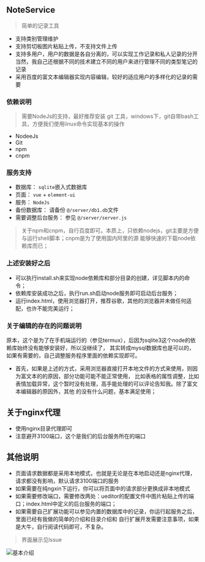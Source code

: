 ## NoteService

> 简单的记录工具


- 支持类别管理维护
- 支持剪切板图片粘贴上传，不支持文件上传
- 支持多用户，用户的数据是各自分离的，可以实现工作记录和私人记录的分开
当然，我自己还根据不同的技术建立不同的用户来进行管理不同的类型笔记的记录
- 采用百度的富文本编辑器实现内容编辑，较好的适应用户的多样化的记录的需要

### 依赖说明
> 需要NodeJs的支持，最好推荐安装 git 工具，windows下，git自带bash工具，方便我们使用linux命令实现基本的操作

- NodeeJs
- Git
- npm
- cnpm

### 服务支持
- 数据库： `sqlite`嵌入式数据库
- 页面： `vue` + `element-ui`
- 服务： `NodeJs`
- 备份数据库： 请备份 `@/server/db1.db`文件
- 需要调整后台服务： 参见 `@/server/server.js`

> 关于npm和cnpm，自行百度即可。本质上，只依赖nodejs，git主要是方便与运行shell脚本；cnpm是为了使用国内阿里的源
能够快速的下载node依赖库而已；

### 上述安装好之后
- 可以执行install.sh来实现node依赖库和部分目录的创建，详见脚本内的命令；
- 依赖库安装成功之后，执行run.sh启动node服务即可启动后台服务；
- 运行index.html，使用浏览器打开，推荐谷歌，其他的浏览器并未做任何适配，也许不能完美运行；

### 关于编辑的存在的问题说明
原本，这个是为了在手机端运行的（参见termux），后因为sqlite3这个node的依赖库始终没有能够安装好，所以没继续了，
其实转成mysql数据库也是可以的，如果有需要的，自己调整服务程序里面的依赖实现即可。
- 首先，如果是上述的方式，采用浏览器直接打开本地文件的方式来使用，则因为富文本的的原因，部分功能可能不能正常使用，
比如表格的属性调整，比如表情加载异常，这个暂时没有处理，高手能处理的可以评论告知我。除了富文本编辑器的原因外，其他
的没有什么问题，基本满足使用；

## 关于nginx代理
- 使用nginx目录代理即可
- 注意避开3100端口，这个是我们的后台服务所在的端口


## 其他说明
- 页面请求数据都是采用本地模式，也就是无论是在本地启动还是nginx代理，请求都没有影响，默认请求3100端口的服务
- 如果需要在纯ngxin下运行，你可以将页面中的请求部分更换成非本地模式
- 如果需要修改端口，需要修改两处：ueditor的配置文件中图片粘贴上传的端口；index.html中定义的后台服务的端口；
- 如果需要自己扩展功能可以参见内置的数据库中的记录，你运行起服务之后，里面已经有我做的简单的介绍和目录介绍和
自行扩展开发需要注意事项，如果是大牛，自行阅读代码即可，不复杂。


> 界面展示见Issue

![基本介绍](https://user-images.githubusercontent.com/30148769/60886455-a50d3600-a284-11e9-827f-fb59d62d52e8.png)









